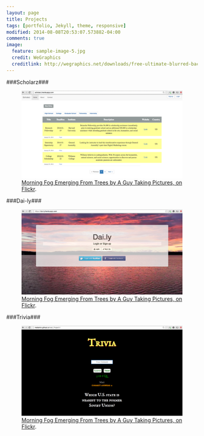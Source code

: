 ```yaml
---
layout: page
title: Projects
tags: [portfolio, Jekyll, theme, responsive]
modified: 2014-08-08T20:53:07.573882-04:00
comments: true
image:
  feature: sample-image-5.jpg
  credit: WeGraphics
  creditlink: http://wegraphics.net/downloads/free-ultimate-blurred-background-pack/
---
```


###Scholarz###


<figure>
	<a href="http://scholarz.herokuapp.com/"><img src="/images/scholarz.png"></a>
	<figcaption><a href="http://www.flickr.com/photos/80901381@N04/7758832526/" title="Morning Fog Emerging From Trees by A Guy Taking Pictures, on Flickr">Morning Fog Emerging From Trees by A Guy Taking Pictures, on Flickr</a>.</figcaption>
</figure>


###Dai-ly###
<figure>
	<a href="http://dai-ly.herokuapp.com/"><img src="/images/daily.png"></a>
	<figcaption><a href="http://www.flickr.com/photos/80901381@N04/7758832526/" title="Morning Fog Emerging From Trees by A Guy Taking Pictures, on Flickr">Morning Fog Emerging From Trees by A Guy Taking Pictures, on Flickr</a>.</figcaption>
</figure>

###Trivia###

<figure>
	<a href="http://matiamin.github.io/mati_Project1"><img src="/images/trivia.png"></a>
	<figcaption><a href="http://www.flickr.com/photos/80901381@N04/7758832526/" title="Morning Fog Emerging From Trees by A Guy Taking Pictures, on Flickr">Morning Fog Emerging From Trees by A Guy Taking Pictures, on Flickr</a>.</figcaption>
</figure>


<!-- ## Minimal Mistakes is all about:

* Responsive templates. Looking good on mobile, tablet, and desktop.
* Gracefully degrading in older browsers. Compatible with Internet Explorer 8+ and all modern browsers.
* Minimal embellishments -- content first.
* Optional large feature images for posts and pages.
* Simple and clear permalink structure.
* [Custom 404 page](http://mmistakes.github.io/minimal-mistakes/404.html) to get you started.
* Support for Disqus Comments -->

<!-- RESUME
<h3><a href="resume.pdf">Resume</a><h3> -->


<!-- <a markdown="0" href="{{ site.url }}/theme-setup" class="btn">Install Minimal Mistakes Theme</a> -->
